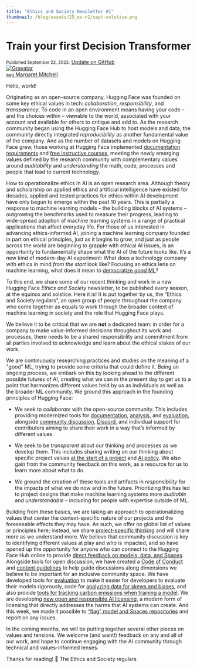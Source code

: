 ```yaml
---
title: "Ethics and Society Newsletter #1" 
thumbnail: /blog/assets/25_es-n1/sept-solstice.png
---
```


# Train your first Decision Transformer

<div class="blog-metadata">
    <small>Published September 22, 2022.</small>
    <a target="_blank" class="btn no-underline text-sm mb-5 font-sans" href="https://github.com/huggingface/blog/blob/main/decision-transformers-train.md">
        Update on GitHub
    </a>
</div>

<div class="author-card">
    <a href="/edbeeching"> 
        <img class="avatar avatar-user" src="https://aeiljuispo.cloudimg.io/v7/https://s3.amazonaws.com/moonup/production/uploads/1644220542819-noauth.jpeg?w=200&h=200&f=face" title="Gravatar">
        <div class="bfc">
            <code>meg</code>
            <span class="fullname">Margaret Mitchell</span>
        </div>
    </a>
</div>

Hello, world!

Originating as an open-source company, Hugging Face was founded on some key ethical values in tech: _collaboration_, _responsibility_, and _transparency_. To code in an open environment means having your code – and the choices within – viewable to the world, associated with your account and available for others to critique and add to.  As the research community began using the Hugging Face Hub to host models and data, the community directly integrated _reproducibility_ as another fundamental value of the company. And as the number of datasets and models on Hugging Face grew, those working at Hugging Face implemented [documentation requirements](https://huggingface.co/docs/hub/models-cards) and [free instructive courses](https://huggingface.co/course/chapter1/1), meeting the newly emerging values defined by the research community with complementary values around _auditability_ and _understanding_ the math, code, processes and people that lead to current technology.

How to operationalize ethics in AI is an open research area. Although theory and scholarship on applied ethics and artificial intelligence have existed for decades, applied and tested practices for ethics within AI development have only begun to emerge within the past 10 years. This is partially a response to machine learning models – the building blocks of AI systems – outgrowing the benchmarks used to measure their progress, leading to wide-spread adoption of machine learning systems in a range of practical applications that affect everyday life. For those of us interested in advancing ethics-informed AI, joining a machine learning company founded in part on ethical principles, just as it begins to grow, and just as people across the world are beginning to grapple with ethical AI issues, is an opportunity to fundamentally shape what the AI of the future looks like. It’s a new kind of modern-day AI experiment: What does a technology company with ethics in mind _from the start_ look like? Focusing an ethics lens on machine learning, what does it mean to [democratize _good_ ML](https://huggingface.co/huggingface)?

To this end, we share some of our recent thinking and work in a new Hugging Face _Ethics and Society_ newsletter, to be published every season, at the equinox and solstice. Here it is! It is put together by us, the “Ethics and Society regulars”, an open group of people throughout the company who come together as equals to work through the broader context of machine learning in society and the role that Hugging Face plays.

We believe it to be critical that we are **not** a dedicated team: in order for a company to make value-informed decisions throughout its work and processes, there needs to be a shared responsibility and commitment from all parties involved to acknowledge and learn about the ethical stakes of our work.

We are continuously researching practices and studies on the meaning of a "good" ML, trying to provide some criteria that could define it. Being an ongoing process, we embark on this by looking ahead to the different possible futures of AI, creating what we can in the present day to get us to a point that harmonizes different values held by us as individuals as well as the broader ML community.  We ground this approach in the founding principles of Hugging Face:

- We seek to _collaborate_ with the open-source community. This includes providing modernized tools for [documentation](https://huggingface.co/docs/hub/models-cards), [analysis](https://huggingface.co/spaces/huggingface/data-measurements-tool), and [evaluation](https://huggingface.co/blog/eval-on-the-hub), alongside [community discussion](https://huggingface.co/blog/community-update), [Discord](http://discuss.huggingface.co/t/join-the-hugging-face-discord/), and individual support for contributors aiming to share their work in a way that’s informed by different values. 

- We seek to be _transparent_ about our thinking and processes as we develop them. This includes sharing writing on our thinking about specific project values [at the start of a project](https://huggingface.co/blog/ethical-charter-multimodal) and [AI policy](https://huggingface.co/blog/us-national-ai-research-resource). We also gain from the community feedback on this work, as a resource for us to learn more about what to do. 

- We ground the creation of these tools and artifacts in _responsibility_ for the impacts of what we do now and in the future. Prioritizing this has led to project designs that make machine learning systems more _auditable_ and _understandable_ – including for people with expertise outside of ML.

Building from these basics, we are taking an approach to operationalizing values that center the context-specific nature of our projects and the foreseeable effects they may have. As such, we offer no global list of values or principles here; instead, we share [project-specific thinking](https://huggingface.co/blog/ethical-charter-multimodal) and will share more as we understand more. We believe that community discussion is key to identifying different values at play and who is impacted, and so have opened up the opportunity for anyone who can connect to the Hugging Face Hub online to provide [direct feedback on models, data, and Spaces](https://huggingface.co/blog/community-update). Alongside tools for open discussion, we have created a [Code of Conduct](https://huggingface.co/code-of-conduct) and [content guidelines](https://huggingface.co/content-guidelines) to help guide discussions along dimensions we believe to be important for an inclusive community space. We have developed tools for [evaluation](https://huggingface.co/blog/eval-on-the-hub) to make it easier for developers to evaluate their models rigorously, code for [analyzing data for skews and biases](https://huggingface.co/blog/data-measurements-tool), and also provide [tools for tracking carbon emissions when training a model](https://huggingface.co/blog/carbon-emissions-on-the-hub). We are developing [new open and responsible AI licensing](https://huggingface.co/blog/open_rail), a modern form of licensing that directly addresses the harms that AI systems can create. And this week, we made it possible to [“flag” model and Spaces repositories](https://twitter.com/GiadaPistilli/status/1571865167092396033) and report on any issues.

In the coming months, we will be putting together several other pieces on values and tensions. We welcome (and want!) feedback on any and all of our work, and hope to continue engaging with the AI community through technical and values-informed lenses. 

Thanks for reading! 🤗
The Ethics and Society regulars












